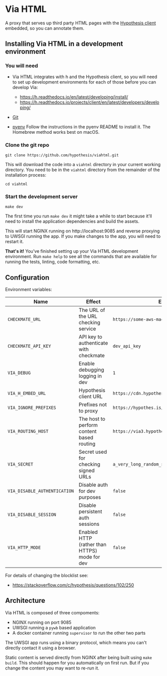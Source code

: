 Via HTML
========

A proxy that serves up third party HTML pages with the
[Hypothesis client](https://github.com/hypothesis/client) embedded, so you can
annotate them.

Installing Via HTML in a development environment
------------------------------------------------

### You will need

* Via HTML integrates with h and the Hypothesis client, so you will need to
  set up development environments for each of those before you can develop Via:

  * https://h.readthedocs.io/en/latest/developing/install/
  * https://h.readthedocs.io/projects/client/en/latest/developers/developing/

* [Git](https://git-scm.com/)

* [pyenv](https://github.com/pyenv/pyenv)
  Follow the instructions in the pyenv README to install it.
  The Homebrew method works best on macOS.

### Clone the git repo

    git clone https://github.com/hypothesis/viahtml.git

This will download the code into a `viahtml` directory in your current working
directory. You need to be in the `viahtml` directory from the remainder of the
installation process:

    cd viahtml

### Start the development server

    make dev

The first time you run `make dev` it might take a while to start because it'll
need to install the application dependencies and build the assets.

This will start NGINX running on http://localhost:9085 and reverse proxying to
UWSGI running the app. If you make changes to the app, you will need to restart
it.

**That's it!** You’ve finished setting up your Via HTML development environment. 
Run `make help` to see all the commands that are available for running the tests,
linting, code formatting, etc.

Configuration
-------------

Environment variables:

| Name | Effect | Example |
|------|--------|---------|
| `CHECKMATE_URL`       | The URL of the URL checking service       | `https://some-aws-machine` |
| `CHECKMATE_API_KEY`   | API key to authenticate with checkmate    | `dev_api_key` |
| `VIA_DEBUG`           | Enable debugging logging in dev           | `1` |
| `VIA_H_EMBED_URL`     | Hypothesis client URL                     | `https://cdn.hypothes.is/hypothesis` |
| `VIA_IGNORE_PREFIXES` | Prefixes not to proxy                     | `https://hypothes.is/,https://qa.hypothes.is/` |
| `VIA_ROUTING_HOST`    | The host to perform content based routing | `https://via3.hypothes.is` |
| `VIA_SECRET`          | Secret used for checking signed URLs      | `a_very_long_random_string` |
| `VIA_DISABLE_AUTHENTICATION` | Disable auth for dev purposes      | `false` |
| `VIA_DISABLE_SESSION` | Disable persistent auth sessions          | `false` |
| `VIA_HTTP_MODE` | Enabled HTTP (rather than HTTPS) mode for dev   | `false` |


For details of changing the blocklist see:

 * https://stackoverflow.com/c/hypothesis/questions/102/250

Architecture
------------

Via HTML is composed of three compoments:

 * NGINX running on port 9085
 * UWSGI running a `pywb` based application
 * A docker container running `supervisor` to run the other two parts
 
The UWSGI app runs using a binary protocol, which means you can't directly
contact it using a browser.

Static content is served directly from NGINX after being built using 
`make build`. This should happen for you automatically on first run. But if
you change the content you may want to re-run it.

